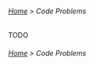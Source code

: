 ###### [Home](../../README.md) > Code Problems

TODO

###### [Home](../../README.md) > Code Problems
